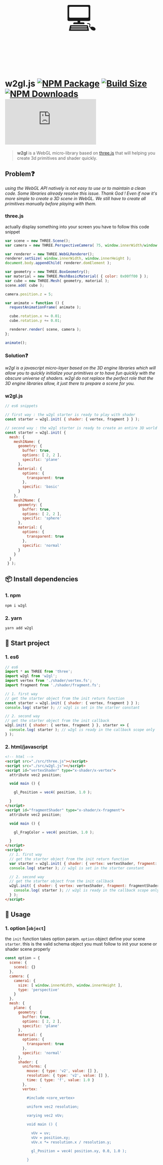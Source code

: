 <p align="center" style="font-size: 100px">💻<p>

# w2gl.js [![NPM Package][npm]][npm-url] [![Build Size][build-size]][build-size-url] [![NPM Downloads][npm-downloads]][npmtrends-url] [![Dev Dependencies][dev-dependencies]][dev-dependencies-url]

> **w2gl** is a WebGL micro-library based on [three.js](https://threejs.org) that will helping you create 3d primitives and shader quickly.

## Problem❓

*using the WebGL API natively is not easy to use or  to maintain a clean code. Some libraries already resolve this issue. Thank God ! Even if now it's more simple to create a 3D scene in WebGL. We still have to create all primitives manually before playing with them.*

### three.js

actually display something into your screen you have to follow this code snippet

```js
var scene = new THREE.Scene();
var camera = new THREE.PerspectiveCamera( 75, window.innerWidth/window.innerHeight, 0.1, 1000 );

var renderer = new THREE.WebGLRenderer();
renderer.setSize( window.innerWidth, window.innerHeight );
document.body.appendChild( renderer.domElement );

var geometry = new THREE.BoxGeometry();
var material = new THREE.MeshBasicMaterial( { color: 0x00ff00 } );
var cube = new THREE.Mesh( geometry, material );
scene.add( cube );

camera.position.z = 5;

var animate = function () {
  requestAnimationFrame( animate );

  cube.rotation.x += 0.01;
  cube.rotation.y += 0.01;

  renderer.render( scene, camera );
};

animate();
```

### Solution❓

*w2gl is a javascript micro-layer based on the 3D engine libraries which will allow you to quickly initialize your primitives or to have fun quickly with the obscure universe of shaders. w2gl do not replace the perfect role that the 3D engine libraries allow, it just there to prepare a scene for you.*

### w2gl.js

```js
// es6 snippets

// first way : the w2gl starter is ready to play with shader
const starter = w2gl.init( { shader: { vertex, fragment } } );

// second way : the w2gl starter is ready to create an entire 3D world
const starter = w2gl.init( { 
  mesh: {
    mesh1Name: {
      geometry: {
        buffer: true,
        options: [ 2, 2 ],
        specific: 'plane'
      },
      material: {
        options: {
          transparent: true
        },
        specific: 'basic'
      }
    },
    mesh2Name: {
      geometry: {
        buffer: true,
        options: [ 2, 2 ],
        specific: 'sphere'
      },
      material: {
        options: {
          transparent: true
        },
        specific: 'normal'
      }
    }
  }
 } );
```

## 📦 Install dependencies

### 1. npm

```sh
npm i w2gl
```

### 2. yarn

```sh
yarn add w2gl
```

## 🚀 Start project

### 1. es6

```js
// es6
import * as THREE from 'three';
import w2gl from 'w2gl';
import vertex from './shader/vertex.fs';
import fragment from './shader/fragment.fs';

// 1. first way
// get the starter object from the init return function
const starter = w2gl.init( { shader: { vertex, fragment } } );
console.log( starter ); // w2gl is set in the starter constant

// 2. second way
// get the starter object from the init callback
w2gl.init( { shader: { vertex, fragment } }, starter => {
  console.log( starter ); // w2gl is ready in the callback scope only
} );
```

### 2. html/javascript

```html
<!-- html -->
<script src="./src/three.js"></script>
<script src="./src/w2gl.js"></script>
<script id="vertexShader" type="x-shader/x-vertex">
  attribute vec2 position;

  void main () {

    gl_Position = vec4( position, 1.0 );

  }
</script>
<script id="fragmentShader" type="x-shader/x-fragment">
  attribute vec2 position;

  void main () {

    gl_FragColor = vec4( position, 1.0 );

  }
</script>
<script>
  // 1. first way
  // get the starter object from the init return function
  var starter = w2gl.init( { shader: { vertex: vertexShader, fragment: fragmentShader } } );
  console.log( starter ); // w2gl is set in the starter constant

  // 2. second way
  // get the starter object from the init callback
  w2gl.init( { shader: { vertex: vertexShader, fragment: fragmentShader } }, starter => {
    console.log( starter ); // w2gl is ready in the callback scope only
  } );
</script>
```

## 📖 Usage

### 1. option [`object`]

the `init` function takes option param. `option` object define your scene `starter`. this is the valid schema object you must follow to init your scene or shader scene properly

```js
const option = {
  scene: {
    scene1: {}
  },
  camera: {
    camera1: {
      size: [ window.innerWidth, window.innerHeight ],
      type: 'perspective'
    }
  },
  mesh: {
    plane: {
      geometry: {
        buffer: true,
        options: [ 2, 2 ],
        specific: 'plane'
      },
      material: {
        options: {
          transparent: true
        },
        specific: 'normal'
      },
      shader: {
        uniforms: {
          mouse: { type: 'v2', value: [] },
          resolution: { type: 'v2', value: [] },
          time: { type: 'f', value: 1.0 }
        },
        vertex: `

          #include <core_vertex>
          
          uniform vec2 resolution;

          varying vec2 vUv;

          void main () {

            vUv = uv;
            vUv = position.xy;
            vUv.x *= resolution.x / resolution.y;

            gl_Position = vec4( position.xy, 0.0, 1.0 );

          }

        `,
        fragment: `

          #ifdef GL_ES
          precision mediump float;
          #endif

          uniform vec2 resolution;
          uniform vec2 mouse;
          uniform float time;

          varying vec2 vUv;

          void main () {

            vec2 pos = gl_FragCoord.xy/resolution;

            gl_FragColor = vec4(vUv,0.0,1.0);
            
          }

        `
      }
    }
  },
  renderer: {
    renderer1: {
      options: {
        antialias: true,
        pixelRatio: window.devicePixelRatio,
        size: [ window.innerWidth, window.innerHeight ],
      }
    }
  }
};
```

create scene : to create a scene a director cut need 3 things : a scene, a camera and a monitor. it's the same in 3D so to create a scene init them

wanted to initialize shaders quickly ? try this

```js
// first initialize w2gl
const starter = w2gl.init( { shader: { vertex, fragment } } );

// THEN 

// 1. init scene
starter.scene.current.init( [ starter.mesh.plane ] );

// 2. init camera
starter.camera.current.init( [ 0, 0, 1 ] );

// 3. init renderer
starter.renderer.renderer1.init( starter.scene.current, starter.camera.current );
```

### 2. listeners [`callback`]

use listeners to update things, for example each mesh/renderer attach listener methods

#### • `onrender`

```js
// update plane mesh
starter.mesh.plane.onrender( timer => {

  starter.mesh.plane.material.uniforms.u_time.value += 0.05;

} );
```

#### • `onresize`

```js
starter.renderer.renderer1.onresize( event => {

  starter.renderer.renderer1.setSize( event.target.innerWidth, event.target.innerHeight );

} );
```

#### • `onmousemove`

```js
starter.mesh.plane.onmousemove( event => {

  starter.mesh.plane.material.uniforms.u_mouse.value.x = event.clientX;
  starter.mesh.plane.material.uniforms.u_mouse.value.y = event.clientY;

} );
```

### 3. starter [`object`]

#### • `event`

#### • `mouse`

#### • `screen`

#### • `timer`

## 📝 Todo

- ~~glsl files support (create plugin)~~
- supports more primitives
- create keyboard control
- create documentation
- add option mode by default

## 📁 Source

- @see [how to write portable webgl](http://codeflow.org/entries/2013/feb/22/how-to-write-portable-webgl)
- @see [using hooks for easier development webgl glsl](https://www.clicktorelease.com/blog/using-hooks-for-easier-development-webgl-glsl)
- @see [WebGL best practices](https://developer.mozilla.org/en-US/docs/Web/API/WebGL_API/WebGL_best_practices)

## ©️ License

Copyright ©️ 2019 monsieurbadia

Released under the [MIT](https://github.com/monsieurbadia/glsl-reports/blob/master/LICENSE.md) license

[npm]: https://img.shields.io/npm/v/w2gl
[npm-url]: https://www.npmjs.com/package/w2gl
[build-size]: https://badgen.net/bundlephobia/minzip/w2gl
[build-size-url]: https://bundlephobia.com/result?p=w2gl
[npm-downloads]: https://img.shields.io/npm/dw/w2gl
[npmtrends-url]: https://www.npmtrends.com/w2gl
[dev-dependencies]: https://img.shields.io/david/dev/monsieurbadia/w2gl.js
[dev-dependencies-url]: https://david-dm.org/monsieurbadia/w2gl.js#info=devDependencies